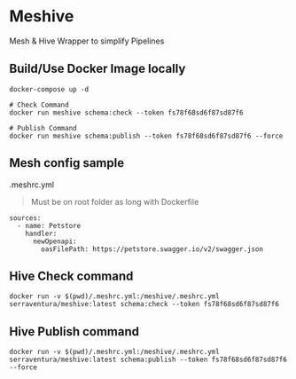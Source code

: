# Meshive
Mesh & Hive Wrapper to simplify Pipelines

## Build/Use Docker Image locally

```
docker-compose up -d

# Check Command
docker run meshive schema:check --token fs78f68sd6f87sd87f6

# Publish Command
docker run meshive schema:publish --token fs78f68sd6f87sd87f6 --force
```

## Mesh config sample

.meshrc.yml
> Must be on root folder as long with Dockerfile

```
sources:
  - name: Petstore
    handler:
      newOpenapi:
        oasFilePath: https://petstore.swagger.io/v2/swagger.json

```

## Hive Check command

```
docker run -v $(pwd)/.meshrc.yml:/meshive/.meshrc.yml serraventura/meshive:latest schema:check --token fs78f68sd6f87sd87f6
```

## Hive Publish command
```
docker run -v $(pwd)/.meshrc.yml:/meshive/.meshrc.yml serraventura/meshive:latest schema:publish --token fs78f68sd6f87sd87f6 --force
```
